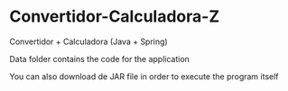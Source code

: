 # Convertidor-Calculadora-Z
Convertidor + Calculadora (Java + Spring)

Data folder contains the code for the application

You can also download de JAR file in order to execute the program itself


